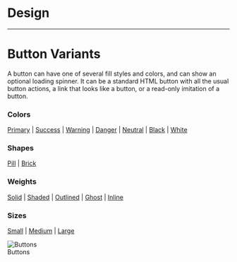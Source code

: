 
# Design

---

# Button Variants

A button can have one of several fill styles and colors, and can show an optional loading spinner. It can be a standard HTML button with all the usual button actions, a link that looks like a button, or a read-only imitation of a button.

### Colors

[Primary](https://6195b518b76f57003aa69b4c-ynczzfqqyq.chromatic.com/iframe.html?args=active:true;align:left;disabled:true;hovered:true;size:relative;style:!null&viewMode=docs&id=buttons-button--brick-shape#color--primary) | [Success](https://6195b518b76f57003aa69b4c-ynczzfqqyq.chromatic.com/iframe.html?args=active:true;align:left;disabled:true;hovered:true;size:relative;style:!null&viewMode=docs&id=buttons-button--brick-shape#color--success) | [Warning](https://6195b518b76f57003aa69b4c-ynczzfqqyq.chromatic.com/iframe.html?args=active:true;align:left;disabled:true;hovered:true;size:relative;style:!null&viewMode=docs&id=buttons-button--brick-shape#color--warning) | [Danger](https://6195b518b76f57003aa69b4c-ynczzfqqyq.chromatic.com/iframe.html?args=active:true;align:left;disabled:true;hovered:true;size:relative;style:!null&viewMode=docs&id=buttons-button--brick-shape#color--danger) | [Neutral](https://6195b518b76f57003aa69b4c-ynczzfqqyq.chromatic.com/iframe.html?args=active:true;align:left;disabled:true;hovered:true;size:relative;style:!null&viewMode=docs&id=buttons-button--brick-shape#color--neutral) | [Black](https://6195b518b76f57003aa69b4c-ynczzfqqyq.chromatic.com/iframe.html?args=active:true;align:left;disabled:true;hovered:true;size:relative;style:!null&viewMode=docs&id=buttons-button--brick-shape#color--black) | [White](https://6195b518b76f57003aa69b4c-ynczzfqqyq.chromatic.com/iframe.html?args=active:true;align:left;disabled:true;hovered:true;size:relative;style:!null&viewMode=docs&id=buttons-button--brick-shape#color--white)

### Shapes

[Pill](https://6195b518b76f57003aa69b4c-ynczzfqqyq.chromatic.com/iframe.html?args=active:true;align:left;disabled:true;hovered:true;size:relative;style:!null&viewMode=docs&id=buttons-button--brick-shape#shape--pill) | [Brick](https://6195b518b76f57003aa69b4c-ynczzfqqyq.chromatic.com/iframe.html?args=active:true;align:left;disabled:true;hovered:true;size:relative;style:!null&viewMode=docs&id=buttons-button--brick-shape#shape--brick)

### Weights

[Solid](https://6195b518b76f57003aa69b4c-ynczzfqqyq.chromatic.com/iframe.html?args=active:true;align:left;disabled:true;hovered:true;size:relative;style:!null&viewMode=docs&id=buttons-button--brick-shape#weight--solid) | [Shaded](https://6195b518b76f57003aa69b4c-ynczzfqqyq.chromatic.com/iframe.html?args=active:true;align:left;disabled:true;hovered:true;size:relative;style:!null&viewMode=docs&id=buttons-button--brick-shape#weight--shaded) | [Outlined](https://6195b518b76f57003aa69b4c-ynczzfqqyq.chromatic.com/iframe.html?args=active:true;align:left;disabled:true;hovered:true;size:relative;style:!null&viewMode=docs&id=buttons-button--brick-shape#weight--outlined) | [Ghost](https://6195b518b76f57003aa69b4c-ynczzfqqyq.chromatic.com/iframe.html?args=active:true;align:left;disabled:true;hovered:true;size:relative;style:!null&viewMode=docs&id=buttons-button--brick-shape#weight--ghost) | [Inline](https://6195b518b76f57003aa69b4c-ynczzfqqyq.chromatic.com/iframe.html?args=active:true;align:left;disabled:true;hovered:true;size:relative;style:!null&viewMode=docs&id=buttons-button--brick-shape#weight--inline)

### Sizes

[Small](https://6195b518b76f57003aa69b4c-ynczzfqqyq.chromatic.com/iframe.html?args=active:true;align:left;disabled:true;hovered:true;size:relative;style:!null&viewMode=docs&id=buttons-button--brick-shape#size--small) | [Medium](https://6195b518b76f57003aa69b4c-ynczzfqqyq.chromatic.com/iframe.html?args=active:true;align:left;disabled:true;hovered:true;size:relative;style:!null&viewMode=docs&id=buttons-button--brick-shape#size--medium) | [Large](https://6195b518b76f57003aa69b4c-ynczzfqqyq.chromatic.com/iframe.html?args=active:true;align:left;disabled:true;hovered:true;size:relative;style:!null&viewMode=docs&id=buttons-button--brick-shape#size--large)

  
![Buttons](https://studio-assets.supernova.io/design-systems/21486/4539a2cd-c029-4ed3-b8bb-5d19fa04565e.png?Expires=1988150400&Policy=eyJTdGF0ZW1lbnQiOlt7IlJlc291cmNlIjoiaHR0cHM6Ly9zdHVkaW8tYXNzZXRzLnN1cGVybm92YS5pby9kZXNpZ24tc3lzdGVtcy8yMTQ4Ni80NTM5YTJjZC1jMDI5LTRlZDMtYjhiYi01ZDE5ZmEwNDU2NWUucG5nIiwiQ29uZGl0aW9uIjp7IkRhdGVMZXNzVGhhbiI6eyJBV1M6RXBvY2hUaW1lIjoxOTg4MTUwNDAwfX19XX0_&Signature=BTWQEQ0Qc~7~jPLzg~VqxsutsC95ZcPsAlAJxz6IR-c8RPdjesYvjq4hKCD6LEzKz9Qfz6P~YMA-7xfEvMqodb11DkDRmOJugEvGYkEizR2bkXZeXa32f1zqyO8uhKnjE1Nd8bBrx29H9aG28pycENgC6mBl24ydj-MDObiq-CUEwbq9rle~-qqso6mZ6RCkgQOtWSfoGlFF-WRbO1380KyLMsQm6BOcfVunGIDeJwOnE4VxucOgjTW8TxrEpV0O8aOpOkXdF6upX~-pp~RqRrAq8aFO3m1p~hWPPwjEsbijBaA6WrE1EHAZfcoFj~-7I-R0GGBD9kb2ioJ2m9pLVg__&Key-Pair-Id=APKAJGK34LCCAUR7N6LA)  
Buttons  
